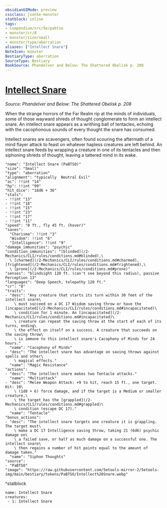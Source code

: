 ```yaml
---
obsidianUIMode: preview
cssclass: json5e-monster
statblock: inline
tags:
- compendium/src/5e/pabtso
- monster/cr/8
- monster/size/small
- monster/type/aberration
aliases: ["Intellect Snare"]
NoteIcon: monster
BestiaryType: aberration
SourceType: Bestiary
BookSource: Phandelver and Below: The Shattered Obelisk p. 208
---
```

# [Intellect Snare](2-Mechanics/CLI/bestiary/aberration/intellect-snare-pabtso.md)
*Source: Phandelver and Below: The Shattered Obelisk p. 208*  

When the strange horrors of the Far Realm rip at the minds of individuals, some of those wayward shreds of thought conglomerate to form an intellect snare. An intellect snare appears as a writhing ball of tentacles, echoing with the cacophonous sounds of every thought the snare has consumed.

Intellect snares are scavengers, often found scouring the aftermath of a mind flayer attack to feast on whatever hapless creatures are left behind. An intellect snare feeds by wrapping a creature in one of its tentacles and then siphoning shreds of thought, leaving a tattered mind in its wake.

```statblock
"name": "Intellect Snare (PaBTSO)"
"size": "Small"
"type": "aberration"
"alignment": "typically  Neutral Evil"
"ac": !!int "14"
"hp": !!int "99"
"hit_dice": "18d6 + 36"
"stats":
- !!int "13"
- !!int "18"
- !!int "15"
- !!int "23"
- !!int "17"
- !!int "11"
"speed": "0 ft., fly 45 ft. (hover)"
"saves":
  "Charisma": !!int "3"
  "Wisdom": !!int "6"
  "Intelligence": !!int "9"
"damage_immunities": "psychic"
"condition_immunities": "[blinded](/2-Mechanics/CLI/rules/conditions.md#blinded),\
  \ [charmed](/2-Mechanics/CLI/rules/conditions.md#charmed), [frightened](/2-Mechanics/CLI/rules/conditions.md#frightened),\
  \ [prone](/2-Mechanics/CLI/rules/conditions.md#prone)"
"senses": "blindsight 120 ft. (can't see beyond this radius), passive Perception 13"
"languages": "Deep Speech, telepathy 120 ft."
"cr": "8"
"traits":
- "desc": "Any creature that starts its turn within 30 feet of the intellect snare\
    \ must succeed on a DC 17 Wisdom saving throw or have the [incapacitated](/2-Mechanics/CLI/rules/conditions.md#incapacitated)\
    \ condition for 1 minute. An [incapacitated](/2-Mechanics/CLI/rules/conditions.md#incapacitated)\
    \ creature can repeat the saving throw at the start of each of its turns, ending\
    \ the effect on itself on a success. A creature that succeeds on the saving throw\
    \ is immune to this intellect snare's Cacophony of Minds for 24 hours."
  "name": "Cacophony of Minds"
- "desc": "The intellect snare has advantage on saving throws against spells and other\
    \ magical effects."
  "name": "Magic Resistance"
"actions":
- "desc": "The intellect snare makes two Tentacle attacks."
  "name": "Multiattack"
- "desc": "Melee Weapon Attack: +9 to hit, reach 15 ft., one target. Hit: 10\
    \ (1d8 + 6) force damage, and if the target is a Medium or smaller creature,\
    \ the target has the [grappled](/2-Mechanics/CLI/rules/conditions.md#grappled)\
    \ condition (escape DC 17)."
  "name": "Tentacle"
"bonus_actions":
- "desc": "The intellect snare targets one creature it is grappling. The target must\
    \ make a DC 17 Intelligence saving throw, taking 21 (6d6) psychic damage on\
    \ a failed save, or half as much damage on a successful one. The intellect snare\
    \ then regains a number of hit points equal to the amount of damage taken."
  "name": "Siphon Thoughts"
"source":
- "PaBTSO"
"image": "https://raw.githubusercontent.com/5etools-mirror-2/5etools-img/main/bestiary/tokens/PaBTSO/Intellect%20Snare.webp"
```
^statblock

```encounter-table
name: Intellect Snare
creatures:
 - 1: Intellect Snare
```
